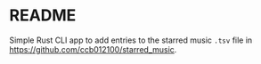 # README

Simple Rust CLI app to add entries to the starred music `.tsv` file in <https://github.com/ccb012100/starred_music>.
